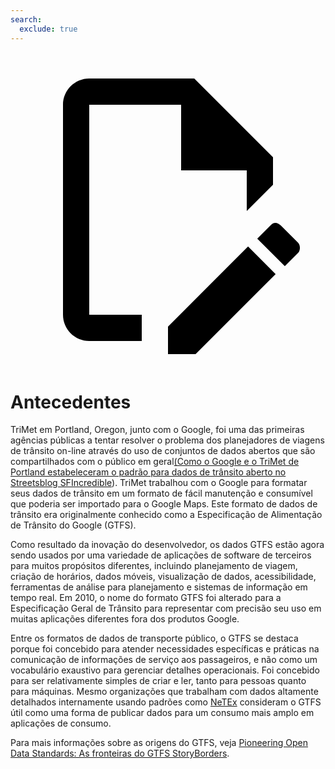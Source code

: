 ```yaml
---
search:
  exclude: true
---
```

<a class="pencil-link" href="https://github.com/MobilityData/gtfs.org/edit/main/docs/background.md" title="Edit this page" target="_blank">
    <svg class="pencil" xmlns="http://www.w3.org/2000/svg" viewBox="0 0 24 24"><path d="M10 20H6V4h7v5h5v3.1l2-2V8l-6-6H6c-1.1 0-2 .9-2 2v16c0 1.1.9 2 2 2h4v-2m10.2-7c.1 0 .3.1.4.2l1.3 1.3c.2.2.2.6 0 .8l-1 1-2.1-2.1 1-1c.1-.1.2-.2.4-.2m0 3.9L14.1 23H12v-2.1l6.1-6.1 2.1 2.1Z"/></svg>
  </a>

# Antecedentes

TriMet em Portland, Oregon, junto com o Google, foi uma das primeiras agências públicas a tentar resolver o problema dos planejadores de viagens de trânsito on-line através do uso de conjuntos de dados abertos que são compartilhados com o público em geral[(Como o Google e o TriMet de Portland estabeleceram o padrão para dados de trânsito aberto no Streetsblog SFIncredible](https://sf.streetsblog.org/2010/01/05/how-google-and-portlands-trimet-set-the-standard-for-open-transit-data/)). TriMet trabalhou com o Google para formatar seus dados de trânsito em um formato de fácil manutenção e consumível que poderia ser importado para o Google Maps. Este formato de dados de trânsito era originalmente conhecido como a Especificação de Alimentação de Trânsito do Google (GTFS).

Como resultado da inovação do desenvolvedor, os dados GTFS estão agora sendo usados por uma variedade de aplicações de software de terceiros para muitos propósitos diferentes, incluindo planejamento de viagem, criação de horários, dados móveis, visualização de dados, acessibilidade, ferramentas de análise para planejamento e sistemas de informação em tempo real. Em 2010, o nome do formato GTFS foi alterado para a Especificação Geral de Trânsito para representar com precisão seu uso em muitas aplicações diferentes fora dos produtos Google.

Entre os formatos de dados de transporte público, o GTFS se destaca porque foi concebido para atender necessidades específicas e práticas na comunicação de informações de serviço aos passageiros, e não como um vocabulário exaustivo para gerenciar detalhes operacionais. Foi concebido para ser relativamente simples de criar e ler, tanto para pessoas quanto para máquinas. Mesmo organizações que trabalham com dados altamente detalhados internamente usando padrões como [NeTEx](https://netex-cen.eu/) consideram o GTFS útil como uma forma de publicar dados para um consumo mais amplo em aplicações de consumo.

Para mais informações sobre as origens do GTFS, veja [Pioneering Open Data Standards: As fronteiras do GTFS StoryBorders](https://beyondtransparency.org/chapters/part-2/pioneering-open-data-standards-the-gtfs-story/).
